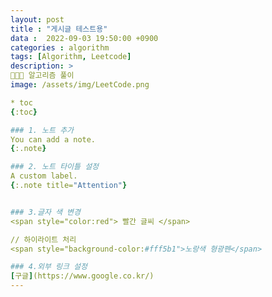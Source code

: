 ```yaml
---
layout: post
title : "게시글 테스트용"
data :  2022-09-03 19:50:00 +0900
categories : algorithm
tags: [Algorithm, Leetcode]
description: > 
👩🏻‍💻 알고리즘 풀이
image: /assets/img/LeetCode.png

* toc
{:toc}

### 1. 노트 추가
You can add a note.
{:.note}

### 2. 노트 타이틀 설정
A custom label.
{:.note title="Attention"}


### 3.글자 색 변경
<span style="color:red"> 빨간 글씨 </span> 

// 하이라이트 처리
<span style="background-color:#fff5b1">노랑색 형광펜</span> 

### 4.외부 링크 설정
[구글](https://www.google.co.kr/)
---
```

